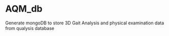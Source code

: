 # AQM_db
Generate mongoDB to store 3D Gait Analysis and physical examination data from qualysis database
